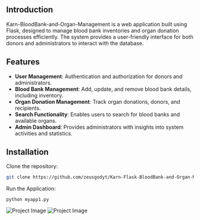 ## Introduction
Karn-BloodBank-and-Organ-Management is a web application built using Flask, designed to manage blood bank inventories and organ donation processes efficiently. The system provides a user-friendly interface for both donors and administrators to interact with the database.

## Features
- **User Management**: Authentication and authorization for donors and administrators.
- **Blood Bank Management**: Add, update, and remove blood bank details, including inventory.
- **Organ Donation Management**: Track organ donations, donors, and recipients.
- **Search Functionality**: Enables users to search for blood banks and available organs.
- **Admin Dashboard**: Provides administrators with insights into system activities and statistics.

## Installation
Clone the repository:
   ```bash
   git clone https://github.com/zeusgodyt/Karn-Flask-BloodBank-and-Organ-Management.git
````
Run the Application:
````
python myapp1.py
````
![Project Image](Homepage.png)
![Project Image](Login.png)

